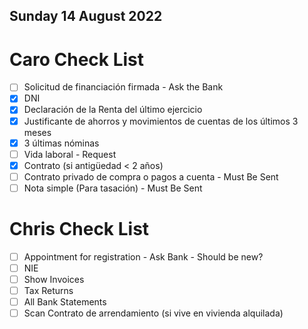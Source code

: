 ## Sunday 14 August 2022

# Caro Check List

- [ ] Solicitud de financiación firmada - Ask the Bank
- [x] DNI
- [x] Declaración de la Renta del último ejercicio   
- [x] Justificante de ahorros y movimientos de cuentas de los últimos 3 meses
- [x] 3 últimas nóminas
- [ ] Vida laboral - Request 
- [x] Contrato (si antigüedad < 2 años)
- [ ] Contrato privado de compra o pagos a cuenta - Must Be Sent
- [ ] Nota simple (Para tasación) - Must Be Sent

# Chris Check List

- [ ] Appointment for registration - Ask Bank - Should be new?
- [ ] NIE
- [ ] Show Invoices
- [ ] Tax Returns
- [ ] All Bank Statements
- [ ] Scan Contrato de arrendamiento (si vive en vivienda alquilada) 

